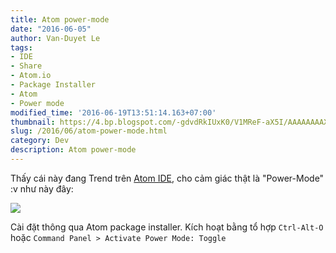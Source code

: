 ```yaml
---
title: Atom power-mode
date: "2016-06-05"
author: Van-Duyet Le
tags:
- IDE
- Share
- Atom.io
- Package Installer
- Atom
- Power mode
modified_time: '2016-06-19T13:51:14.163+07:00'
thumbnail: https://4.bp.blogspot.com/-gdvdRkIUxK0/V1MReF-aX5I/AAAAAAAAXBQ/DaDIbAlqW3ky9FvFNGu_1wrhYKOjljhugCK4B/s1600/power-mode-atom-duyetdev.com.gif
slug: /2016/06/atom-power-mode.html
category: Dev
description: Atom power-mode
---
```


Thấy cái này đang Trend trên [Atom IDE](https://atom.io/), cho cảm giác thật là "Power-Mode" :v  như này đây:

![](https://4.bp.blogspot.com/-gdvdRkIUxK0/V1MReF-aX5I/AAAAAAAAXBQ/DaDIbAlqW3ky9FvFNGu_1wrhYKOjljhugCK4B/s1600/power-mode-atom-duyetdev.com.gif)

Cài đặt thông qua Atom package installer. Kích hoạt bằng tổ hợp `Ctrl-Alt-O` hoặc `Command Panel > Activate Power Mode: Toggle`
